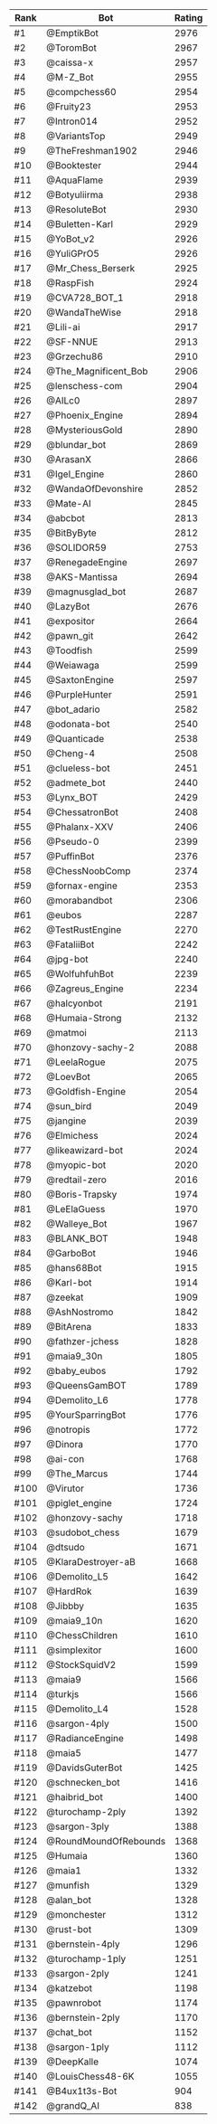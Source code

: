 Rank|Bot|Rating
---|---|---
#1|@EmptikBot|2976
#2|@ToromBot|2967
#3|@caissa-x|2957
#4|@M-Z_Bot|2955
#5|@compchess60|2954
#6|@Fruity23|2953
#7|@Intron014|2952
#8|@VariantsTop|2949
#9|@TheFreshman1902|2946
#10|@Booktester|2944
#11|@AquaFlame|2939
#12|@Botyuliirma|2938
#13|@ResoluteBot|2930
#14|@Buletten-Karl|2929
#15|@YoBot_v2|2926
#16|@YuliGPrO5|2926
#17|@Mr_Chess_Berserk|2925
#18|@RaspFish|2924
#19|@CVA728_BOT_1|2918
#20|@WandaTheWise|2918
#21|@Lili-ai|2917
#22|@SF-NNUE|2913
#23|@Grzechu86|2910
#24|@The_Magnificent_Bob|2906
#25|@lenschess-com|2904
#26|@AILc0|2897
#27|@Phoenix_Engine|2894
#28|@MysteriousGold|2890
#29|@blundar_bot|2869
#30|@ArasanX|2866
#31|@Igel_Engine|2860
#32|@WandaOfDevonshire|2852
#33|@Mate-AI|2845
#34|@abcbot|2813
#35|@BitByByte|2812
#36|@SOLIDOR59|2753
#37|@RenegadeEngine|2697
#38|@AKS-Mantissa|2694
#39|@magnusglad_bot|2687
#40|@LazyBot|2676
#41|@expositor|2664
#42|@pawn_git|2642
#43|@Toodfish|2599
#44|@Weiawaga|2599
#45|@SaxtonEngine|2597
#46|@PurpleHunter|2591
#47|@bot_adario|2582
#48|@odonata-bot|2540
#49|@Quanticade|2538
#50|@Cheng-4|2508
#51|@clueless-bot|2451
#52|@admete_bot|2440
#53|@Lynx_BOT|2429
#54|@ChessatronBot|2408
#55|@Phalanx-XXV|2406
#56|@Pseudo-0|2399
#57|@PuffinBot|2376
#58|@ChessNoobComp|2374
#59|@fornax-engine|2353
#60|@morabandbot|2306
#61|@eubos|2287
#62|@TestRustEngine|2270
#63|@FataliiBot|2242
#64|@jpg-bot|2240
#65|@WolfuhfuhBot|2239
#66|@Zagreus_Engine|2234
#67|@halcyonbot|2191
#68|@Humaia-Strong|2132
#69|@matmoi|2113
#70|@honzovy-sachy-2|2088
#71|@LeelaRogue|2075
#72|@LoevBot|2065
#73|@Goldfish-Engine|2054
#74|@sun_bird|2049
#75|@jangine|2039
#76|@Elmichess|2024
#77|@likeawizard-bot|2024
#78|@myopic-bot|2020
#79|@redtail-zero|2016
#80|@Boris-Trapsky|1974
#81|@LeElaGuess|1970
#82|@Walleye_Bot|1967
#83|@BLANK_BOT|1948
#84|@GarboBot|1946
#85|@hans68Bot|1915
#86|@Karl-bot|1914
#87|@zeekat|1909
#88|@AshNostromo|1842
#89|@BitArena|1833
#90|@fathzer-jchess|1828
#91|@maia9_30n|1805
#92|@baby_eubos|1792
#93|@QueensGamBOT|1789
#94|@Demolito_L6|1778
#95|@YourSparringBot|1776
#96|@notropis|1772
#97|@Dinora|1770
#98|@ai-con|1768
#99|@The_Marcus|1744
#100|@Virutor|1736
#101|@piglet_engine|1724
#102|@honzovy-sachy|1718
#103|@sudobot_chess|1679
#104|@dtsudo|1671
#105|@KlaraDestroyer-aB|1668
#106|@Demolito_L5|1642
#107|@HardRok|1639
#108|@Jibbby|1635
#109|@maia9_10n|1620
#110|@ChessChildren|1610
#111|@simplexitor|1600
#112|@StockSquidV2|1599
#113|@maia9|1566
#114|@turkjs|1566
#115|@Demolito_L4|1528
#116|@sargon-4ply|1500
#117|@RadianceEngine|1498
#118|@maia5|1477
#119|@DavidsGuterBot|1425
#120|@schnecken_bot|1416
#121|@haibrid_bot|1400
#122|@turochamp-2ply|1392
#123|@sargon-3ply|1388
#124|@RoundMoundOfRebounds|1368
#125|@Humaia|1360
#126|@maia1|1332
#127|@munfish|1329
#128|@alan_bot|1328
#129|@monchester|1312
#130|@rust-bot|1309
#131|@bernstein-4ply|1296
#132|@turochamp-1ply|1251
#133|@sargon-2ply|1241
#134|@katzebot|1198
#135|@pawnrobot|1174
#136|@bernstein-2ply|1170
#137|@chat_bot|1152
#138|@sargon-1ply|1112
#139|@DeepKalle|1074
#140|@LouisChess48-6K|1055
#141|@B4ux1t3s-Bot|904
#142|@grandQ_AI|838
